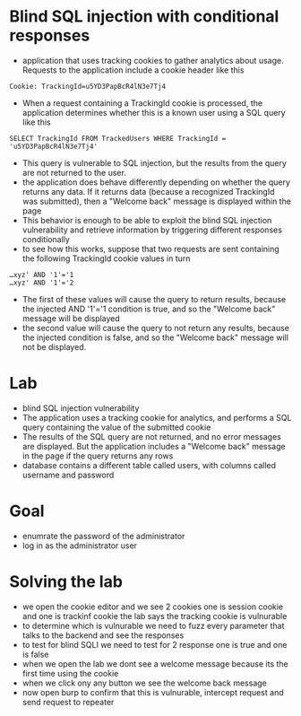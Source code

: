 # Blind SQL injection with conditional responses
- application that uses tracking cookies to gather analytics about usage. Requests to the application include a cookie header like this
```
Cookie: TrackingId=u5YD3PapBcR4lN3e7Tj4
```
- When a request containing a TrackingId cookie is processed, the application determines whether this is a known user using a SQL query like this
```
SELECT TrackingId FROM TrackedUsers WHERE TrackingId = 'u5YD3PapBcR4lN3e7Tj4'
```
- This query is vulnerable to SQL injection, but the results from the query are not returned to the user.
- the application does behave differently depending on whether the query returns any data. If it returns data (because a recognized TrackingId was submitted), then a "Welcome back" message is displayed within the page
- This behavior is enough to be able to exploit the blind SQL injection vulnerability and retrieve information by triggering different responses conditionally
- to see how this works, suppose that two requests are sent containing the following TrackingId cookie values in turn
```
…xyz' AND '1'='1
…xyz' AND '1'='2
```
- The first of these values will cause the query to return results, because the injected AND '1'='1 condition is true, and so the "Welcome back" message will be displayed
-  the second value will cause the query to not return any results, because the injected condition is false, and so the "Welcome back" message will not be displayed.
# Lab
- blind SQL injection vulnerability
- The application uses a tracking cookie for analytics, and performs a SQL query containing the value of the submitted cookie
- The results of the SQL query are not returned, and no error messages are displayed. But the application includes a "Welcome back" message in the page if the query returns any rows
- database contains a different table called users, with columns called username and password
# Goal
- enumrate the password of the administrator
- log in as the administrator user
# Solving the lab
- we open the cookie editor and we see 2 cookies one is session cookie and one is trackinf cookie the lab says the tracking cookie is vulnurable
- to determine which is vulnurable we need to fuzz every parameter that talks to the backend and see the responses
- to test for blind SQLI we need to test for 2 response one is true and one is false 
- when we open the lab we dont see a welcome message because its the first time using the cookie
- when we click ony any button we see the welcome back message
- now open burp to confirm that this is vulnurable, intercept request and send request to repeater
